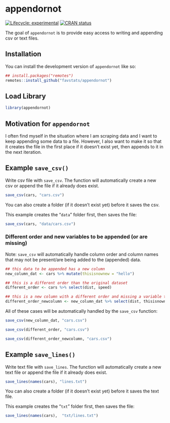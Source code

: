 
<!-- README.md is generated from README.Rmd. Please edit that file -->

# appendornot

<!-- badges: start -->

[![Lifecycle:
experimental](https://img.shields.io/badge/lifecycle-experimental-orange.svg)](https://lifecycle.r-lib.org/articles/stages.html#experimental)
[![CRAN
status](https://www.r-pkg.org/badges/version/appendornot)](https://CRAN.R-project.org/package=appendornot)
<!-- badges: end -->

The goal of `appendornot` is to provide easy access to writing and
appending csv or text files.

## Installation

You can install the development version of `appendornot` like so:

``` r
## install.packages("remotes")
remotes::install_github("favstats/appendornot")
```

## Load Library

``` r
library(appendornot)
```

## Motivation for `appendornot`

I often find myself in the situation where I am scraping data and I want
to keep appending some data to a file. However, I also want to make it
so that it creates the file in the first place if it doesn’t exist yet,
then appends to it in the next iteration.

## Example `save_csv()`

Write csv file with `save_csv`. The function will automatically create a
new csv or append the file if it already does exist.

``` r
save_csv(cars, "cars.csv")
```

You can also create a folder (if it doesn’t exist yet) before it saves
the csv.

This example creates the “`data`” folder first, then saves the file:

``` r
save_csv(cars, "data/cars.csv")
```

### Different order and new variables to be appended (or are missing)

Note: `save_csv` will automatically handle column order and column names
that may not be present/are being added to the (appended) data.

``` r
## this data to be appended has a new column 
new_column_dat <- cars %>% mutate(thisisnownew = "hello")

## this is a different order than the original dataset
different_order <- cars %>% select(dist, speed)

## this is a new column with a different order and missing a variable that is already there
different_order_newcolumn <- new_column_dat %>% select(dist, thisisnownew)
```

All of these cases will be automatically handled by the `save_csv`
function:

``` r
save_csv(new_column_dat, "cars.csv")
```

``` r
save_csv(different_order, "cars.csv")
```

``` r
save_csv(different_order_newcolumn, "cars.csv")
```

## Example `save_lines()`

Write text file with `save_lines`. The function will automatically
create a new text file or append the file if it already does exist.

``` r
save_lines(names(cars), "lines.txt")
```

You can also create a folder (if it doesn’t exist yet) before it saves
the text file.

This example creates the “`txt`” folder first, then saves the file:

``` r
save_lines(names(cars),  "txt/lines.txt")
```
